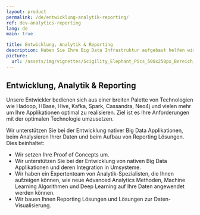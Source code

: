 ```yaml
---
layout: product
permalink: /de/entwicklung-analytik-reporting/
ref: dev-analytics-reporting
lang: de
main: true

title: Entwicklung, Analytik & Reporting
description: Haben Sie Ihre Big Data Infrastruktur aufgebaut helfen wir Ihnen Ihre neuen Datendienstleistungen und Datenprodukte zu realisieren.
picture:
  url: /assets/img/vignettes/Scigility_Elephant_Pics_500x250px_Bereich_3.jpg
---
```


## Entwicklung, Analytik & Reporting

Unsere Entwickler bedienen sich aus einer breiten Palette von Technologien wie Hadoop, HBase, Hive, Kafka, Spark, Cassandra, Neo4j und vielen mehr um Ihre Applikationen optimal zu realisieren. Ziel ist es Ihre Anforderungen mit der optimalen Technologie umzusetzen. 

Wir unterstützen Sie bei der Entwicklung nativer Big Data Applikationen, beim Analysieren Ihrer Daten und beim Aufbau von Reporting Lösungen. Dies beinhaltet:


- Wir setzen Ihre Proof of Concepts um.
- Wir unterstützen Sie bei der Entwicklung von nativen Big Data Applikationen und deren Integration in Umsysteme. 
- Wir haben ein Expertenteam von Analytik-Spezialisten, die Ihnen aufzeigen können, wie neue Advanced Analytics Methoden, Machine Learning Algorithmen und Deep Learning auf Ihre Daten angewendet werden können.
- Wir bauen Ihnen Reporting Lösungen und Lösungen zur Daten-Visualisierung.

